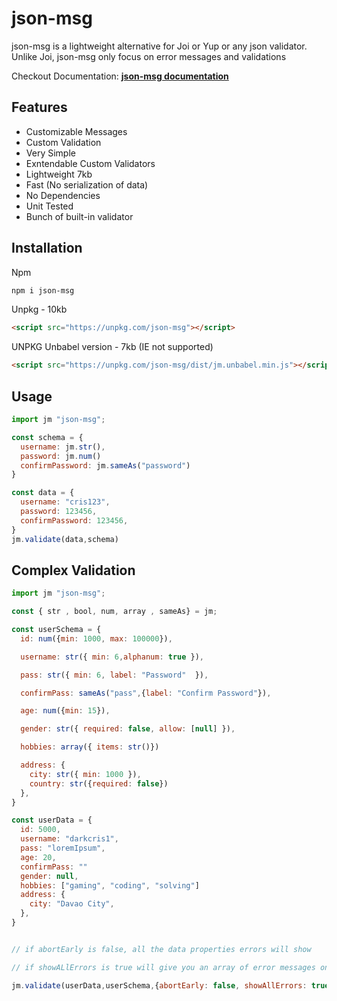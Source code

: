 # json-msg

json-msg is a lightweight alternative for Joi or Yup or any json validator.
Unlike Joi, json-msg only focus on error messages and validations

Checkout Documentation: **[json-msg documentation](https://json-msg.vercel.app/)**

## Features

- Customizable Messages
- Custom Validation
- Very Simple
- Exntendable Custom Validators
- Lightweight 7kb
- Fast (No serialization of data)
- No Dependencies
- Unit Tested
- Bunch of built-in validator

## Installation

Npm

```bash
npm i json-msg
```

Unpkg - 10kb

```html
<script src="https://unpkg.com/json-msg"></script>
```

UNPKG Unbabel version - 7kb (IE not supported)

```html
<script src="https://unpkg.com/json-msg/dist/jm.unbabel.min.js"></script>
```

## Usage

```javascript
import jm "json-msg";

const schema = {
  username: jm.str(),
  password: jm.num()
  confirmPassword: jm.sameAs("password")
}

const data = {
  username: "cris123",
  password: 123456,
  confirmPassword: 123456,
}
jm.validate(data,schema)
```

## Complex Validation

```javascript
import jm "json-msg";

const { str , bool, num, array , sameAs} = jm;

const userSchema = {
  id: num({min: 1000, max: 100000}),

  username: str({ min: 6,alphanum: true }),

  pass: str({ min: 6, label: "Password"  }),

  confirmPass: sameAs("pass",{label: "Confirm Password"}),

  age: num({min: 15}),

  gender: str({ required: false, allow: [null] }),

  hobbies: array({ items: str()})

  address: {
    city: str({ min: 1000 }),
    country: str({required: false})
  },
}

const userData = {
  id: 5000,
  username: "darkcris1",
  pass: "loremIpsum",
  age: 20,
  confirmPass: ""
  gender: null,
  hobbies: ["gaming", "coding", "solving"]
  address: {
    city: "Davao City",
  },
}


// if abortEarly is false, all the data properties errors will show

// if showALlErrors is true will give you an array of error messages on that specific errors

jm.validate(userData,userSchema,{abortEarly: false, showAllErrors: true})
```

